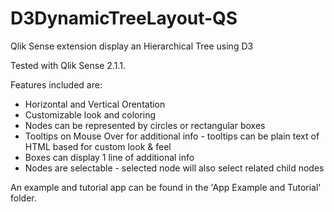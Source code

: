 # D3DynamicTreeLayout-QS
Qlik Sense extension display an Hierarchical Tree using D3

Tested with Qlik Sense 2.1.1.

Features included are:
  * Horizontal and Vertical Orentation
  * Customizable look and coloring
  * Nodes can be represented by circles or rectangular boxes
  * Tooltips on Mouse Over for additional info - tooltips can be plain text of HTML based for custom look & feel
  * Boxes can display 1 line of additional info
  * Nodes are selectable - selected node will also select related child nodes

An example and tutorial app can be found in the 'App Example and Tutorial' folder.